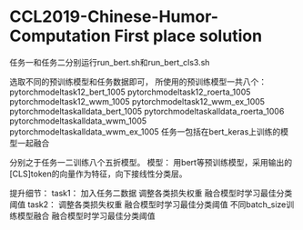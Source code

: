 # CCL2019-Chinese-Humor-Computation First place solution 
任务一和任务二分别运行run_bert.sh和run_bert_cls3.sh 

选取不同的预训练模型和任务数据即可， 
所使用的预训练模型一共八个： 
pytorchmodeltask12_bert_1005 
pytorchmodeltask12_roerta_1005 
pytorchmodeltask12_wwm_1005 
pytorchmodeltask12_wwm_ex_1005 
pytorchmodeltaskalldata_bert_1005 
pytorchmodeltaskalldata_roerta_1006 
pytorchmodeltaskalldata_wwm_1005 
pytorchmodeltaskalldata_wwm_ex_1005 
任务一包括在bert_keras上训练的模型一起融合 

分别之于任务一二训练八个五折模型。 
模型： 
用bert等预训练模型，采用输出的[CLS]token的向量作为特征，向下接线性分类层。 

提升细节：
	task1：
		加入任务二数据 
		调整各类损失权重 
		融合模型时学习最佳分类阈值 
	task2：
		调整各类损失权重 
		融合模型时学习最佳分类阈值 
		不同batch_size训练模型融合 
		融合模型时学习最佳分类阈值 
